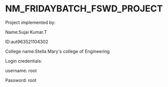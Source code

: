 # NM_FRIDAYBATCH_FSWD_PROJECT


Project implemented by: 


Name:Sujai Kumar.T


ID:aut963521104302


College name:Stella Mary's college of Engineering


Login credentials: 

username: root


Password: root
